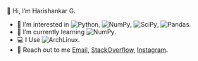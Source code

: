  👋 Hi, I’m Harishankar G.
- 👀 I’m interested in ![Python](https://img.shields.io/badge/python-3670A0?style=for-the-badge&logo=python&logoColor=ffdd54), ![NumPy](https://img.shields.io/badge/numpy-%23013243.svg?style=for-the-badge&logo=numpy&logoColor=white), ![SciPy](https://img.shields.io/badge/SciPy-%230C55A5.svg?style=for-the-badge&logo=scipy&logoColor=%white), ![Pandas](https://img.shields.io/badge/pandas-%23150458.svg?style=for-the-badge&logo=pandas&logoColor=white).
- 🌱 I’m currently learning ![NumPy](https://img.shields.io/badge/numpy-%23013243.svg?style=for-the-badge&logo=numpy&logoColor=white).
- 💻 I Use ![ArchLinux](https://img.shields.io/badge/Arch%20Linux-btw!-1793d0?style=for-the-badge&logo=archlinux).
- 📣 Reach out to me [Email](mailto:harishankargaddanakeri@gmail.com), [StackOverflow](https://stackoverflow.com/users/13481964/voiceroy), [Instagram](https://www.instagram.com/voiceroy_18/).
